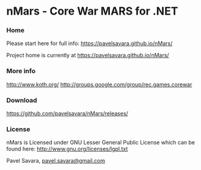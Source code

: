 # nMars - Core War MARS for .NET

### Home
Please start here for full info: 
https://pavelsavara.github.io/nMars/

Project home is currently at
https://pavelsavara.github.io/nMars/

### More info
http://www.koth.org/
http://groups.google.com/group/rec.games.corewar

### Download 
https://github.com/pavelsavara/nMars/releases/

### License
nMars is Licensed under GNU Lesser General Public License
which can be found here: http://www.gnu.org/licenses/lgpl.txt

Pavel Savara, pavel.savara@gmail.com